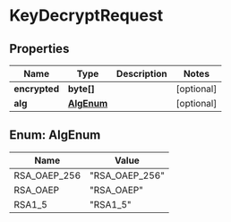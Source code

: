 
# KeyDecryptRequest

## Properties
Name | Type | Description | Notes
------------ | ------------- | ------------- | -------------
**encrypted** | **byte[]** |  |  [optional]
**alg** | [**AlgEnum**](#AlgEnum) |  |  [optional]


<a name="AlgEnum"></a>
## Enum: AlgEnum
Name | Value
---- | -----
RSA_OAEP_256 | &quot;RSA_OAEP_256&quot;
RSA_OAEP | &quot;RSA_OAEP&quot;
RSA1_5 | &quot;RSA1_5&quot;



